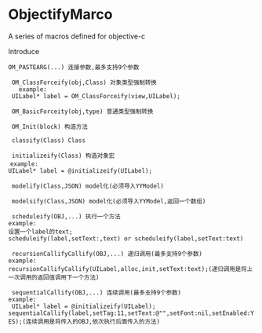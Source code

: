 # ObjectifyMarco
A series of macros defined for objective-c

Introduce

` OM_PASTEARG(...) 连接参数,最多支持9个参数 `

` OM_ClassForceify(obj,Class) 对象类型强制转换`</br>
`   example:`<br>
          ` UILabel* label = OM_ClassForceify(view,UILabel);`

` OM_BasicForceity(obj,type) 普通类型强制转换`

` OM_Init(block) 构造方法`

` classify(Class) Class` 

` initializeify(Class) 构造对象宏`</br>
&nbsp;`example:`</br>
           `UILabel* label = @initializeify(UILabel);`

` modelify(Class,JSON) model化(必须导入YYModel)`
    
` modelsify(Class,JSON) model化(必须导入YYModel,返回一个数组)`

` scheduleify(OBJ,...) 执行一个方法`</br>
        `example:`</br>
            `设置一个label的text;`</br>
            `scheduleify(label,setText:,text) or scheduleify(label,setText:text)`

` recursionCallifyCallify(OBJ,...) 递归调用(最多支持9个参数)`</br>
        `example:`</br>
           `recursionCallifyCallify(UILabel,alloc,init,setText:text);(递归调用是将上一次调用的返回值调用下一个方法)`

` sequentialCallify(OBJ,...) 连续调用(最多支持9个参数)`</br>
        `example:`</br>
          ` UILabel* label = @initializeify(UILabel);`</br>
           `sequentialCallify(label,setTag:11,setText:@"",setFont:nil,setEnabled:YES);(连续调用是将传入的OBJ,依次执行后面传入的方法)`
